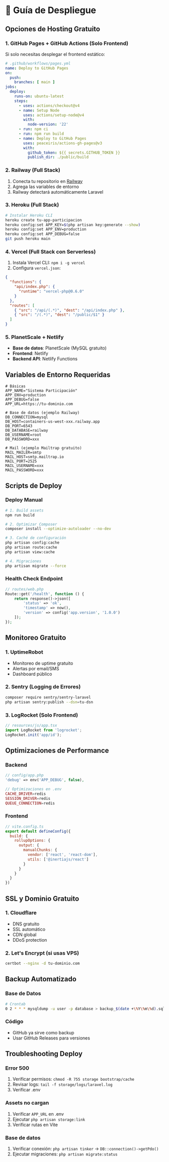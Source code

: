 # 🚀 Guía de Despliegue

## Opciones de Hosting Gratuito

### 1. GitHub Pages + GitHub Actions (Solo Frontend)
Si solo necesitas desplegar el frontend estático:
```yaml
# .github/workflows/pages.yml
name: Deploy to GitHub Pages
on:
  push:
    branches: [ main ]
jobs:
  deploy:
    runs-on: ubuntu-latest
    steps:
      - uses: actions/checkout@v4
      - name: Setup Node
        uses: actions/setup-node@v4
        with:
          node-version: '22'
      - run: npm ci
      - run: npm run build
      - name: Deploy to GitHub Pages
        uses: peaceiris/actions-gh-pages@v3
        with:
          github_token: ${{ secrets.GITHUB_TOKEN }}
          publish_dir: ./public/build
```

### 2. Railway (Full Stack)
1. Conecta tu repositorio en [Railway](https://railway.app)
2. Agrega las variables de entorno
3. Railway detectará automáticamente Laravel

### 3. Heroku (Full Stack)
```bash
# Instalar Heroku CLI
heroku create tu-app-participacion
heroku config:set APP_KEY=$(php artisan key:generate --show)
heroku config:set APP_ENV=production
heroku config:set APP_DEBUG=false
git push heroku main
```

### 4. Vercel (Full Stack con Serverless)
1. Instala Vercel CLI: `npm i -g vercel`
2. Configura `vercel.json`:
```json
{
  "functions": {
    "api/index.php": {
      "runtime": "vercel-php@0.6.0"
    }
  },
  "routes": [
    { "src": "/api/(.*)", "dest": "/api/index.php" },
    { "src": "/(.*)", "dest": "/public/$1" }
  ]
}
```

### 5. PlanetScale + Netlify
- **Base de datos**: PlanetScale (MySQL gratuito)
- **Frontend**: Netlify
- **Backend API**: Netlify Functions

## Variables de Entorno Requeridas

```env
# Básicas
APP_NAME="Sistema Participación"
APP_ENV=production
APP_DEBUG=false
APP_URL=https://tu-dominio.com

# Base de datos (ejemplo Railway)
DB_CONNECTION=mysql
DB_HOST=containers-us-west-xxx.railway.app
DB_PORT=6543
DB_DATABASE=railway
DB_USERNAME=root
DB_PASSWORD=xxx

# Mail (ejemplo Mailtrap gratuito)
MAIL_MAILER=smtp
MAIL_HOST=smtp.mailtrap.io
MAIL_PORT=2525
MAIL_USERNAME=xxx
MAIL_PASSWORD=xxx
```

## Scripts de Deploy

### Deploy Manual
```bash
# 1. Build assets
npm run build

# 2. Optimizar Composer
composer install --optimize-autoloader --no-dev

# 3. Caché de configuración
php artisan config:cache
php artisan route:cache
php artisan view:cache

# 4. Migraciones
php artisan migrate --force
```

### Health Check Endpoint
```php
// routes/web.php
Route::get('/health', function () {
    return response()->json([
        'status' => 'ok',
        'timestamp' => now(),
        'version' => config('app.version', '1.0.0')
    ]);
});
```

## Monitoreo Gratuito

### 1. UptimeRobot
- Monitoreo de uptime gratuito
- Alertas por email/SMS
- Dashboard público

### 2. Sentry (Logging de Errores)
```bash
composer require sentry/sentry-laravel
php artisan sentry:publish --dsn=tu-dsn
```

### 3. LogRocket (Solo Frontend)
```javascript
// resources/js/app.tsx
import LogRocket from 'logrocket';
LogRocket.init('app/id');
```

## Optimizaciones de Performance

### Backend
```php
// config/app.php
'debug' => env('APP_DEBUG', false),

// Optimizaciones en .env
CACHE_DRIVER=redis
SESSION_DRIVER=redis
QUEUE_CONNECTION=redis
```

### Frontend
```javascript
// vite.config.ts
export default defineConfig({
  build: {
    rollupOptions: {
      output: {
        manualChunks: {
          vendor: ['react', 'react-dom'],
          utils: ['@inertiajs/react']
        }
      }
    }
  }
})
```

## SSL y Dominio Gratuito

### 1. Cloudflare
- DNS gratuito
- SSL automático
- CDN global
- DDoS protection

### 2. Let's Encrypt (si usas VPS)
```bash
certbot --nginx -d tu-dominio.com
```

## Backup Automatizado

### Base de Datos
```bash
# Crontab
0 2 * * * mysqldump -u user -p database > backup_$(date +\%Y\%m\%d).sql
```

### Código
- GitHub ya sirve como backup
- Usar GitHub Releases para versiones

## Troubleshooting Deploy

### Error 500
1. Verificar permisos: `chmod -R 755 storage bootstrap/cache`
2. Revisar logs: `tail -f storage/logs/laravel.log`
3. Verificar .env

### Assets no cargan
1. Verificar `APP_URL` en .env
2. Ejecutar `php artisan storage:link`
3. Verificar rutas en Vite

### Base de datos
1. Verificar conexión: `php artisan tinker` → `DB::connection()->getPdo()`
2. Ejecutar migraciones: `php artisan migrate:status`
